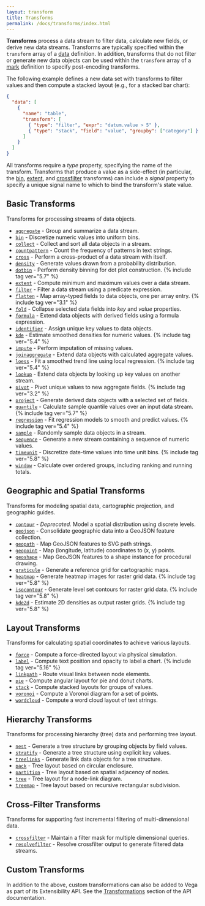 ```yaml
---
layout: transform
title: Transforms
permalink: /docs/transforms/index.html
---
```


**Transforms** process a data stream to filter data, calculate new fields, or derive new data streams. Transforms are typically specified within the `transform` array of a [data](../data) definition. In addition, transforms that do not filter or generate new data objects can be used within the `transform` array of a [mark](../marks) definition to specify post-encoding transforms.

The following example defines a new data set with transforms to filter values and then compute a stacked layout (e.g., for a stacked bar chart):

```json
{
  "data": [
    {
      "name": "table",
      "transform": [
        { "type": "filter", "expr": "datum.value > 5" },
        { "type": "stack", "field": "value", "groupby": ["category"] }
      ]
    }
  ]
}
```

All transforms require a _type_ property, specifying the name of the transform. Transforms that produce a value as a side-effect (in particular, the [bin](bin), [extent](extent), and [crossfilter](crossfilter) transforms) can include a _signal_ property to specify a unique signal name to which to bind the transform's state value.

## Basic Transforms

Transforms for processing streams of data objects.

- [`aggregate`](aggregate) - Group and summarize a data stream.
- [`bin`](bin) - Discretize numeric values into uniform bins.
- [`collect`](collect) - Collect and sort all data objects in a stream.
- [`countpattern`](countpattern) - Count the frequency of patterns in text strings.
- [`cross`](cross) - Perform a cross-product of a data stream with itself.
- [`density`](density) - Generate values drawn from a probability distribution.
- [`dotbin`](dotbin) - Perform density binning for dot plot construction. {% include tag ver="5.7" %}
- [`extent`](extent) - Compute minimum and maximum values over a data stream.
- [`filter`](filter) - Filter a data stream using a predicate expression.
- [`flatten`](flatten) - Map array-typed fields to data objects, one per array entry. {% include tag ver="3.1" %}
- [`fold`](fold) - Collapse selected data fields into _key_ and _value_ properties.
- [`formula`](formula) - Extend data objects with derived fields using a formula expression.
- [`identifier`](identifier) - Assign unique key values to data objects.
- [`kde`](kde) - Estimate smoothed densities for numeric values. {% include tag ver="5.4" %}
- [`impute`](impute) - Perform imputation of missing values.
- [`joinaggregate`](joinaggregate) - Extend data objects with calculated aggregate values.
- [`loess`](loess) - Fit a smoothed trend line using local regression. {% include tag ver="5.4" %}
- [`lookup`](lookup) - Extend data objects by looking up key values on another stream.
- [`pivot`](pivot) - Pivot unique values to new aggregate fields. {% include tag ver="3.2" %}
- [`project`](project) - Generate derived data objects with a selected set of fields.
- [`quantile`](quantile) - Calculate sample quantile values over an input data stream. {% include tag ver="5.7" %}
- [`regression`](regression) - Fit regression models to smooth and predict values. {% include tag ver="5.4" %}
- [`sample`](sample) - Randomly sample data objects in a stream.
- [`sequence`](sequence) - Generate a new stream containing a sequence of numeric values.
- [`timeunit`](timeunit) - Discretize date-time values into time unit bins. {% include tag ver="5.8" %}
- [`window`](window) - Calculate over ordered groups, including ranking and running totals.

## Geographic and Spatial Transforms

Transforms for modeling spatial data, cartographic projection, and geographic guides.

- [`contour`](contour) - _Deprecated._ Model a spatial distribution using discrete levels.
- [`geojson`](geojson) - Consolidate geographic data into a GeoJSON feature collection.
- [`geopath`](geopath) - Map GeoJSON features to SVG path strings.
- [`geopoint`](geopoint) - Map (longitude, latitude) coordinates to (x, y) points.
- [`geoshape`](geoshape) - Map GeoJSON features to a shape instance for procedural drawing.
- [`graticule`](graticule) - Generate a reference grid for cartographic maps.
- [`heatmap`](heatmap) - Generate heatmap images for raster grid data. {% include tag ver="5.8" %}
- [`isocontour`](isocontour) - Generate level set contours for raster grid data. {% include tag ver="5.8" %}
- [`kde2d`](kde2d) - Estimate 2D densities as output raster grids. {% include tag ver="5.8" %}

## Layout Transforms

Transforms for calculating spatial coordinates to achieve various layouts.

- [`force`](force) - Compute a force-directed layout via physical simulation.
- [`label`](label) - Compute text position and opacity to label a chart. {% include tag ver="5.16" %}
- [`linkpath`](linkpath) - Route visual links between node elements.
- [`pie`](pie) - Compute angular layout for pie and donut charts.
- [`stack`](stack) - Compute stacked layouts for groups of values.
- [`voronoi`](voronoi) - Compute a Voronoi diagram for a set of points.
- [`wordcloud`](wordcloud) - Compute a word cloud layout of text strings.

## Hierarchy Transforms

Transforms for processing hierarchy (tree) data and performing tree layout.

- [`nest`](nest) - Generate a tree structure by grouping objects by field values.
- [`stratify`](stratify) - Generate a tree structure using explicit key values.
- [`treelinks`](treelinks) - Generate link data objects for a tree structure.
- [`pack`](pack) - Tree layout based on circular enclosure.
- [`partition`](partition) - Tree layout based on spatial adjacency of nodes.
- [`tree`](tree) - Tree layout for a node-link diagram.
- [`treemap`](treemap) - Tree layout based on recursive rectangular subdivision.

## Cross-Filter Transforms

Transforms for supporting fast incremental filtering of multi-dimensional data.

- [`crossfilter`](crossfilter) - Maintain a filter mask for multiple dimensional queries.
- [`resolvefilter`](resolvefilter) - Resolve crossfilter output to generate filtered data streams.

## Custom Transforms

In addition to the above, custom transformations can also be added to Vega as part of its Extensibility API.
See the [Transformations](https://vega.github.io/vega/docs/api/extensibility/#transform) section of the API documentation.
